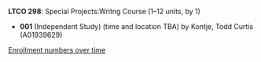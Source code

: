 **LTCO 298**: Special Projects:Writng Course (1–12 units, by 1)

- **001** (Independent Study) (time and location TBA) by Kontje, Todd Curtis (A01939629)

[Enrollment numbers over time](./LTCO298.tsv)
